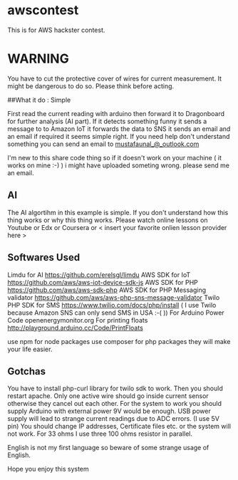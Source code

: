 # awscontest
This is for AWS hackster contest.
# WARNING
You have to cut the protective cover of wires for current measurement. It might be dangerous to do so. Please think before acting.

##What it do :
Simple 

First read the current reading with arduino then forward it to Dragonboard for further analysis (AI part). If it detects something funny it sends a message to to Amazon IoT it forwards the data to SNS it sends an email and an email if required it seems simple right. If you need help don't understand something you can send an email to mustafaunal_@_outlook.com

I'm new to this share code thing so if it doesn't work on your machine ( it works on mine :-) ) i might have uploaded someting wrong. please send me an email.

## AI 
The AI algortihm in this example is simple. If you don't understand how this thing works or why this thing works. Please watch online lessons on Youtube or Edx or Coursera or < insert your favorite onlien lesson provider here >

## Softwares Used

Limdu for AI https://github.com/erelsgl/limdu
AWS SDK for IoT https://github.com/aws/aws-iot-device-sdk-js
AWS SDK for PHP https://github.com/aws/aws-sdk-php
AWS SDK for PHP Messaging validator https://github.com/aws/aws-php-sns-message-validator 
Twilo PHP SDK for SMS https://www.twilio.com/docs/php/install ( I use Twilo because Amazon SNS can only send SMS in USA :-( ))
For Arduino Power Code openenergymonitor.org
For printing floats http://playground.arduino.cc/Code/PrintFloats

use npm for node packages use composer for php packages they will make your life easier.

## Gotchas
You have to install php-curl library for twilo sdk to work. Then you should restart apache.
Only one active wire should go inside current sensor otherwise they cancel out each other.
For the system to work you should supply Arduino with external power 9V would be enough. USB power supply will lead to strange current readings due to ADC errors. (I use 5V pin)
You should change IP addresses, Certificate files etc. or the system will not work.
For 33 ohms I use three 100 ohms resistor in parallel. 


English is not my first language so beware of some strange usage of English.

Hope you enjoy this system






